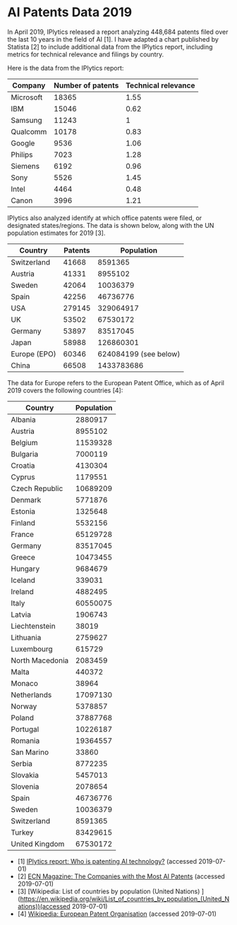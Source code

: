 # AI Patents Data 2019

In April 2019, IPlytics released a report analyzing 448,684 patents filed over the last 10 years in the field of AI [1]. I have adapted a chart published by Statista [2] to include additional data from the IPlytics report, including metrics for technical relevance and filings by country.

Here is the data from the IPlytics report:

Company   | Number of patents | Technical relevance
--------- | ----------------- | --------------------
Microsoft | 18365             | 1.55
IBM       | 15046             | 0.62
Samsung   | 11243             | 1
Qualcomm  | 10178             | 0.83
Google    | 9536              | 1.06
Philips   | 7023              | 1.28
Siemens   | 6192              | 0.96
Sony      | 5526              | 1.45
Intel     | 4464              | 0.48
Canon     | 3996              | 1.21

IPlytics also analyzed identify at which office patents were filed, or designated states/regions. The data is shown below, along with the UN population estimates for 2019 [3].

| Country     | Patents| Population
| ----------- | ------ | ----------
| Switzerland |  41668 |    8591365
| Austria     |  41331 |    8955102
| Sweden      |  42064 |   10036379
| Spain       |  42256 |   46736776
| USA         | 279145 |  329064917
| UK          |  53502 |   67530172
| Germany     |  53897 |   83517045
| Japan       |  58988 |  126860301
| Europe (EPO)|  60346 |  624084199 (see below)
| China       |  66508 | 1433783686

The data for Europe refers to the European Patent Office, which as of April 2019 covers the following countries [4]:

| Country       | Population
| ------------- | ----------
Albania         | 2880917
Austria         | 8955102
Belgium         | 11539328
Bulgaria        | 7000119
Croatia         | 4130304
Cyprus          | 1179551
Czech Republic  | 10689209
Denmark         | 5771876
Estonia         | 1325648
Finland         | 5532156
France          | 65129728
Germany         | 83517045
Greece          | 10473455
Hungary         | 9684679
Iceland         | 339031
Ireland         | 4882495
Italy           | 60550075
Latvia          | 1906743
Liechtenstein   | 38019
Lithuania       | 2759627
Luxembourg      | 615729
North Macedonia | 2083459
Malta           | 440372
Monaco          | 38964
Netherlands     | 17097130
Norway          | 5378857
Poland          | 37887768
Portugal        | 10226187
Romania         | 19364557
San Marino      | 33860
Serbia          | 8772235
Slovakia        | 5457013
Slovenia        | 2078654
Spain           | 46736776
Sweden          | 10036379
Switzerland     | 8591365
Turkey          | 83429615
United Kingdom  | 67530172


* [1] [IPlytics report: Who is patenting AI technology?](https://www.iplytics.com/wp-content/uploads/2019/03/IPlytics-AI-report.pdf) (accessed 2019-07-01)
* [2] [ECN Magazine: The Companies with the Most AI Patents](https://www.ecnmag.com/news/2019/05/companies-most-ai-patents) (accessed 2019-07-01)
* [3] [Wikipedia: List of countries by population (United Nations)
] (https://en.wikipedia.org/wiki/List_of_countries_by_population_(United_Nations))(accessed 2019-07-01)
* [4] [Wikipedia: European Patent Organisation](https://en.wikipedia.org/wiki/European_Patent_Organisation) (accessed 2019-07-01)

